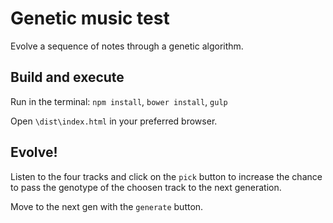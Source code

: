 # Genetic music test

Evolve a sequence of notes through a genetic algorithm.

## Build and execute

Run in the terminal: `npm install`, `bower install`, `gulp`

Open `\dist\index.html` in your preferred browser.

## Evolve!

Listen to the four tracks and click on the `pick` button to increase the chance to pass the genotype of the choosen track to the next generation.

Move to the next gen with the `generate` button.
